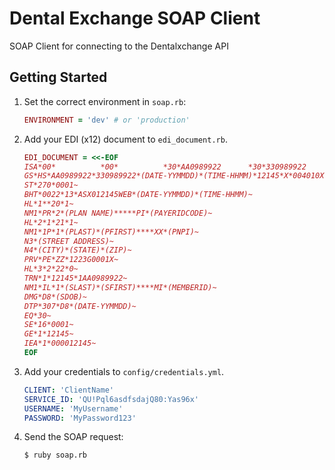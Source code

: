 Dental Exchange SOAP Client
======================

SOAP Client for connecting to the Dentalxchange API

## Getting Started

1. Set the correct environment in `soap.rb`:
	``` ruby
	ENVIRONMENT = 'dev' # or 'production'
	```

2. Add your EDI (x12) document to `edi_document.rb`.

	``` ruby
	EDI_DOCUMENT = <<-EOF
	ISA*00*          *00*          *30*AA0989922      *30*330989922      *(DATE-YYYYMMDD)*(TIME-HHMM)*U*00401*000012145*0*P*:~
	GS*HS*AA0989922*330989922*(DATE-YYMMDD)*(TIME-HHMM)*12145*X*004010X092~
	ST*270*0001~
	BHT*0022*13*ASX012145WEB*(DATE-YYMMDD)*(TIME-HHMM)~
	HL*1**20*1~
	NM1*PR*2*(PLAN NAME)*****PI*(PAYERIDCODE)~
	HL*2*1*21*1~
	NM1*1P*1*(PLAST)*(PFIRST)****XX*(PNPI)~
	N3*(STREET ADDRESS)~
	N4*(CITY)*(STATE)*(ZIP)~
	PRV*PE*ZZ*1223G0001X~
	HL*3*2*22*0~
	TRN*1*12145*1AA0989922~
	NM1*IL*1*(SLAST)*(SFIRST)****MI*(MEMBERID)~
	DMG*D8*(SDOB)~
	DTP*307*D8*(DATE-YYMMDD)~
	EQ*30~
	SE*16*0001~
	GE*1*12145~
	IEA*1*000012145~
	EOF
	```

3. Add your credentials to `config/credentials.yml`.

	``` yaml
	CLIENT: 'ClientName'
	SERVICE_ID: 'QU!Pql6asdfsdajQ80:Yas96x'
	USERNAME: 'MyUsername'
	PASSWORD: 'MyPassword123'
	```

4. Send the SOAP request:
	``` bash
	$ ruby soap.rb
	```
